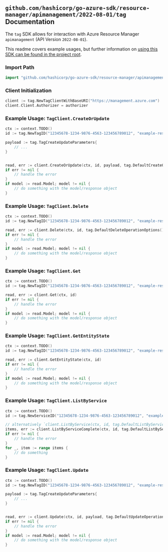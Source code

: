 
## `github.com/hashicorp/go-azure-sdk/resource-manager/apimanagement/2022-08-01/tag` Documentation

The `tag` SDK allows for interaction with Azure Resource Manager `apimanagement` (API Version `2022-08-01`).

This readme covers example usages, but further information on [using this SDK can be found in the project root](https://github.com/hashicorp/go-azure-sdk/tree/main/docs).

### Import Path

```go
import "github.com/hashicorp/go-azure-sdk/resource-manager/apimanagement/2022-08-01/tag"
```


### Client Initialization

```go
client := tag.NewTagClientWithBaseURI("https://management.azure.com")
client.Client.Authorizer = authorizer
```


### Example Usage: `TagClient.CreateOrUpdate`

```go
ctx := context.TODO()
id := tag.NewTagID("12345678-1234-9876-4563-123456789012", "example-resource-group", "serviceName", "tagId")

payload := tag.TagCreateUpdateParameters{
	// ...
}


read, err := client.CreateOrUpdate(ctx, id, payload, tag.DefaultCreateOrUpdateOperationOptions())
if err != nil {
	// handle the error
}
if model := read.Model; model != nil {
	// do something with the model/response object
}
```


### Example Usage: `TagClient.Delete`

```go
ctx := context.TODO()
id := tag.NewTagID("12345678-1234-9876-4563-123456789012", "example-resource-group", "serviceName", "tagId")

read, err := client.Delete(ctx, id, tag.DefaultDeleteOperationOptions())
if err != nil {
	// handle the error
}
if model := read.Model; model != nil {
	// do something with the model/response object
}
```


### Example Usage: `TagClient.Get`

```go
ctx := context.TODO()
id := tag.NewTagID("12345678-1234-9876-4563-123456789012", "example-resource-group", "serviceName", "tagId")

read, err := client.Get(ctx, id)
if err != nil {
	// handle the error
}
if model := read.Model; model != nil {
	// do something with the model/response object
}
```


### Example Usage: `TagClient.GetEntityState`

```go
ctx := context.TODO()
id := tag.NewTagID("12345678-1234-9876-4563-123456789012", "example-resource-group", "serviceName", "tagId")

read, err := client.GetEntityState(ctx, id)
if err != nil {
	// handle the error
}
if model := read.Model; model != nil {
	// do something with the model/response object
}
```


### Example Usage: `TagClient.ListByService`

```go
ctx := context.TODO()
id := tag.NewServiceID("12345678-1234-9876-4563-123456789012", "example-resource-group", "serviceName")

// alternatively `client.ListByService(ctx, id, tag.DefaultListByServiceOperationOptions())` can be used to do batched pagination
items, err := client.ListByServiceComplete(ctx, id, tag.DefaultListByServiceOperationOptions())
if err != nil {
	// handle the error
}
for _, item := range items {
	// do something
}
```


### Example Usage: `TagClient.Update`

```go
ctx := context.TODO()
id := tag.NewTagID("12345678-1234-9876-4563-123456789012", "example-resource-group", "serviceName", "tagId")

payload := tag.TagCreateUpdateParameters{
	// ...
}


read, err := client.Update(ctx, id, payload, tag.DefaultUpdateOperationOptions())
if err != nil {
	// handle the error
}
if model := read.Model; model != nil {
	// do something with the model/response object
}
```
